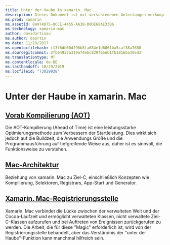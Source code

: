 ```yaml
---
title: Unter der Haube in xamarin. Mac
description: Dieses Dokument ist mit verschiedenen Anleitungen verknüpft, in denen die innere Funktionsweise von xamarin. Mac beschrieben wird. Verknüpfte Dokumente erörtern eine vorab Kompilierung, xamarin. Mac-Architektur und die xamarin. Mac-Registrierungsstelle.
ms.prod: xamarin
ms.assetid: 84974D75-0CCE-4455-AA38-00DE68AE33B6
ms.technology: xamarin-mac
author: davidortinau
ms.author: daortin
ms.date: 11/10/2017
ms.openlocfilehash: c13f8db60d296b8fa684e1d6861ba5caf38a7680
ms.sourcegitcommit: 2fbe4932a319af4ebc829f65eb1fb1816ba305d3
ms.translationtype: MT
ms.contentlocale: de-DE
ms.lasthandoff: 10/29/2019
ms.locfileid: "73029938"
---
```

# <a name="under-the-hood-in-xamarinmac"></a>Unter der Haube in xamarin. Mac

## <a name="ahead-of-time-compilation-aotaotmd"></a>[Vorab Kompilierung (AOT)](aot.md)

Die AOT-Kompilierung (Ahead of Time) ist eine leistungsstarke Optimierungsmethode zum Verbessern der Startleistung. Dies wirkt sich jedoch auf die Buildzeit, die Anwendungs Größe und die Programmausführung auf tiefgreifende Weise aus, daher ist es sinnvoll, die Funktionsweise zu verstehen.

## <a name="mac-architecturearchitecturemd"></a>[Mac-Architektur](architecture.md)

Beziehung von xamarin. Mac zu Ziel-C, einschließlich Konzepten wie Kompilierung, Selektoren, Registrars, App-Start und Generator.

## <a name="xamarinmac-registrarregistrarmd"></a>[Xamarin. Mac-Registrierungsstelle](registrar.md)

Xamarin. Mac verbindet die Lücke zwischen der verwalteten Welt und der Cocoa-Laufzeit und ermöglicht verwalteten Klassen, nicht verwaltete Ziel-C-Klassen aufzurufen und bei Auftreten von Ereignissen zurückgerufen zu werden. Die Arbeit, die für diese "Magic" erforderlich ist, wird von der Registrierungsstelle behandelt, aber das Verständnis der "unter der Haube"-Funktion kann manchmal hilfreich sein.
